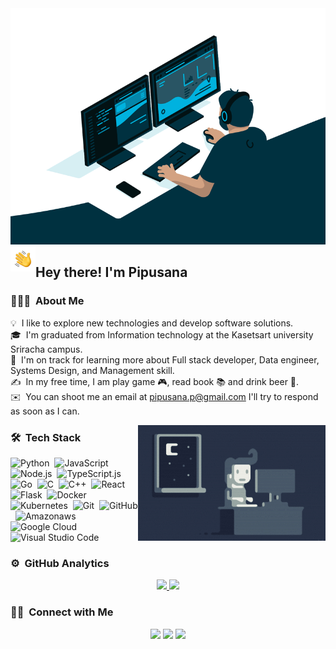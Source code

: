<img alt="GIF" src="code.gif"/>
<img alt="Night Coding" src="HandWave.gif" width='40' align="left"/><h2>Hey there! I'm Pipusana</h2>

### 👨🏻‍💻 &nbsp;About Me

💡 &nbsp;I like to explore new technologies and develop software solutions.\
🎓 &nbsp;I'm graduated from Information technology at the Kasetsart university Sriracha campus.\
🌱 &nbsp;I'm on track for learning more about Full stack developer, Data engineer, Systems Design, and Management skill.\
✍️ &nbsp;In my free time, I am play game 🎮, read book 📚 and drink beer 🍺.\
✉️ &nbsp;You can shoot me an email at pipusana.p@gmail.com I'll try to respond as soon as I can.

<img alt="Night Coding" src="https://raw.githubusercontent.com/AVS1508/AVS1508/master/assets/Night-Coding.gif" align="right"/>

### 🛠 &nbsp;Tech Stack

![Python](https://img.shields.io/badge/-Python-05122A?style=flat&logo=python)&nbsp;
![JavaScript](https://img.shields.io/badge/-JavaScript-05122A?style=flat&logo=javascript)&nbsp;
![Node.js](https://img.shields.io/badge/-Node.js-05122A?style=flat&logo=node.js)&nbsp;
![TypeScript.js](https://img.shields.io/badge/-TypeScript.js-05122A?style=flat&logo=typescript)&nbsp;
![Go](https://img.shields.io/badge/-Go-05122A?style=flat&logo=go)&nbsp;
![C](https://img.shields.io/badge/-C-05122A?style=flat&logo=C&logoColor=A8B9CC)&nbsp;
![C++](https://img.shields.io/badge/-C++-05122A?style=flat&logo=C%2B%2B&logoColor=00599C)&nbsp;
![React](https://img.shields.io/badge/-React-05122A?style=flat&logo=react)&nbsp;
![Flask](https://img.shields.io/badge/-Flask-05122A?style=flat&logo=flask)&nbsp;
![Docker](https://img.shields.io/badge/-Docker-05122A?style=flat&logo=docker)&nbsp;
![Kubernetes](https://img.shields.io/badge/-Kubernetes-05122A?style=flat&logo=kubernetes)&nbsp;
![Git](https://img.shields.io/badge/-Git-05122A?style=flat&logo=git)&nbsp;
![GitHub](https://img.shields.io/badge/-GitHub-05122A?style=flat&logo=github)&nbsp;
![Amazonaws](https://img.shields.io/badge/-AWS-05122A?style=flat&logo=amazonaws)&nbsp;
![Google Cloud](https://img.shields.io/badge/-GoogleCloud-05122A?style=flat&logo=googlecloud)&nbsp;
![Visual Studio Code](https://img.shields.io/badge/-Visual%20Studio%20Code-05122A?style=flat&logo=visual-studio-code&logoColor=007ACC)&nbsp;


### ⚙️ &nbsp;GitHub Analytics

<p align="center">
<a href="https://github.com/pipusana/">
  <img height="120em" src="https://github-readme-stats-eight-theta.vercel.app/api?username=pipusana&show_icons=true&theme=algolia&include_all_commits=true&count_private=true"/>
  <img height="120em" src="https://github-readme-stats-eight-theta.vercel.app/api/top-langs/?username=pipusana&layout=compact&langs_count=8&theme=algolia"/>
</a>
</p>

### 🤝🏻 &nbsp;Connect with Me

<p align="center">
<a href="https://www.linkedin.com/in/pipusana-petgumpoom/"><img src="https://img.shields.io/badge/LinkedIn-0077B5?style=for-the-badge&logo=linkedin&logoColor=white"/></a>
<a href="https://www.facebook.com/jimmie.momay/"><img src="https://img.shields.io/badge/Facebook-1877F2?style=for-the-badge&logo=facebook&logoColor=white"/></a>
<a href="https://www.instagram.com/jimmiemomay"><img src="https://img.shields.io/badge/Instagram-E4405F?style=for-the-badge&logo=instagram&logoColor=white"/></a>
